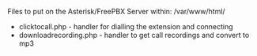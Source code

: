 Files to put on the Asterisk/FreePBX Server
within: /var/www/html/

* clicktocall.php - handler for dialling the extension and connecting
* downloadrecording.php - handler to get call recordings and convert to mp3
